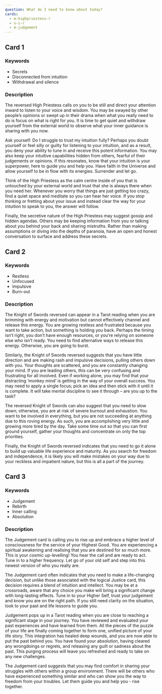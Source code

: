```yaml
---
question: What do I need to know about today?
cards:
  - m-highpriestess-r
  - n-s-r
  - m-judgement
---
```


## Card 1
### Keywords
- Secrets
- Disconnected from intuition
- Withdrawal and silence

### Description
The reversed High Priestess calls on you to be still and direct your attention inward to listen to your voice and wisdom. You may be swayed by other people’s opinions or swept up in their drama when what you really need to do is focus on what is right for you. It is time to get quiet and withdraw yourself from the external world to observe what your inner guidance is sharing with you now.

Ask yourself: Do I struggle to trust my intuition fully? Perhaps you doubt yourself or feel silly or guilty for listening to your intuition, and as a result, you deny your ability to tune in and receive this potent information. You may also keep your intuitive capabilities hidden from others, fearful of their judgements or opinions. If this resonates, know that your intuition is your superpower, here to guide you and help you. Have faith in the Universe and allow yourself to be in flow with its energies. Surrender and let go.

Think of the High Priestess as the calm centre inside of you that is untouched by your external world and trust that she is always there when you need her. Whenever you worry that things are just getting too crazy, find a quiet space and meditate so you can hear her voice. If you stop thinking or fretting about your issue and instead clear the way for your intuition to speak to you, the answer will follow.

Finally, the secretive nature of the High Priestess may suggest gossip and hidden agendas. Others may be keeping information from you or talking about you behind your back and sharing mistruths. Rather than making assumptions or diving into the depths of paranoia, have an open and honest conversation to surface and address these secrets.


## Card 2
### Keywords
- Restless
- Unfocused
- Impulsive
- Burn-out

### Description
The Knight of Swords reversed can appear in a Tarot reading when you are brimming with energy and motivation but cannot effectively channel and release this energy. You are growing restless and frustrated because you want to take action, but something is holding you back. Perhaps the timing isn’t right, you don’t have enough resources, or you’re relying on someone else who isn’t ready. You need to find alternative ways to release this energy. Otherwise, you are going to burst.

Similarly, the Knight of Swords reversed suggests that you have little direction and are making rash and impulsive decisions, pulling others down with you. Your thoughts are scattered, and you are constantly changing your mind. If you are leading others, this can be very confusing and frustrating for all involved. Even if working alone, you may find that your distracting ‘monkey mind’ is getting in the way of your overall success. You may need to apply a single focus; pick an idea and then stick with it until it is complete. It will take mental discipline to see it through – are you up to the task?

The reversed Knight of Swords can also suggest that you need to slow down; otherwise, you are at risk of severe burnout and exhaustion. You want to be involved in everything, but you are not succeeding at anything due to this roving energy. As such, you are accomplishing very little and growing more tired by the day. Take some time out so that you can first ground yourself, gather your thoughts and concentrate on only the top priorities.

Finally, the Knight of Swords reversed indicates that you need to go it alone to build up valuable life experience and maturity. As you search for freedom and independence, it is likely you will make mistakes on your way due to your reckless and impatient nature, but this is all a part of the journey.


## Card 3
### Keywords
- Judgement
- Rebirth
- Inner calling
- Absolution

### Description
The Judgement card is calling you to rise up and embrace a higher level of consciousness for the service of your Highest Good. You are experiencing a spiritual awakening and realising that you are destined for so much more. This is your cosmic up-levelling! You hear the call and are ready to act. Tune in to a higher frequency. Let go of your old self and step into this newest version of who you really are.

The Judgement card often indicates that you need to make a life-changing decision, but unlike those associated with the logical Justice card, this decision requires a blend of intuition and intellect. You may be at a crossroads, aware that any choice you make will bring a significant change with long-lasting effects. Tune in to your Higher Self, trust your judgement and know you are on the right path. If you still need clarity on the situation, look to your past and life lessons to guide you.

Judgement pops up in a Tarot reading when you are close to reaching a significant stage in your journey. You have reviewed and evaluated your past experiences and have learned from them. All the pieces of the puzzle of your life are finally coming together to form one, unified picture of your life story. This integration has healed deep wounds, and you are now able to put the past behind you. You have found your absolution, having cleared any wrongdoings or regrets, and releasing any guilt or sadness about the past. This purging process will leave you refreshed and ready to take on any new challenges.

The Judgement card suggests that you may find comfort in sharing your struggles with others within a group environment. There will be others who have experienced something similar and who can show you the way to freedom from your troubles. Let them guide you and help you - rise together.

